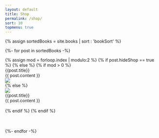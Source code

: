 ```yaml
---
layout: default
title: Shop
permalink: /shop/
sort: 10
topmenu: true
---
```


{% assign sortedBooks = site.books | sort : 'bookSort' %}

{%- for post in sortedBooks -%}
    <div style="margin-bottom:50px">
        {% assign mod = forloop.index | modulo:2 %}
        {% if post.hideShop == true %}
        {% else %}
        {% if mod > 0 %}
            <div class="row">
                <div class="col" data-aos="fade-right">
                    <div class="bookTitle">{{post.title}}</div>
                    {{ post.content }}
                </div>
                <div class="col" data-aos="fade-left">
                    <img src="{{site.baseurl}}{{post.image}}" class="img-fluid">
                </div>
            </div>
        {% else %}
            <div class="row">
                <div class="col" data-aos="fade-right">
                    <img src="{{site.baseurl}}{{post.image}}" class="img-fluid">
                </div>
                <div class="col" data-aos="fade-left">
                    <div class="bookTitle">{{post.title}}</div>
                    {{ post.content }}
                </div>
            </div>        
        {% endif %}
        {% endif %}
    </div>
{%- endfor -%}
